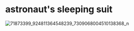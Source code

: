 # astronaut's sleeping suit


![71873399_924811364548239_7309068004510138368_n](https://user-images.githubusercontent.com/52797994/66272444-976b4a80-e88b-11e9-88bc-2bbd96c9563a.jpg)
